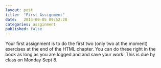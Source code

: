 ```yaml
---
layout: post
title:  "First Assignment"
date:   2014-09-05 09:52:28
categories: assginment
published: false
---
```


Your first assignment is to do the first two (only two at the moment) exercises at the end of the HTML chapter.  You can do these right in the book as long as you are logged and and save your work.  This is due by class on Monday Sept 8.
